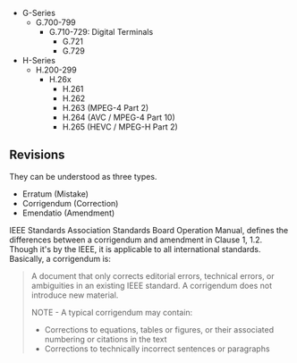 - G-Series
	- G.700-799
		- G.710-729: Digital Terminals
			- G.721
			- G.729
- H-Series
	- H.200-299
		- H.26x
			- H.261
			- H.262
			- H.263 (MPEG-4 Part 2)
			- H.264 (AVC / MPEG-4 Part 10)
			- H.265 (HEVC / MPEG-H Part 2)
## Revisions
They can be understood as three types.
- Erratum (Mistake)
- Corrigendum (Correction)
- Emendatio (Amendment)

IEEE Standards Association Standards Board Operation Manual, defines the differences between a corrigendum and amendment in Clause 1, 1.2. Though it's by the IEEE, it is applicable to all international standards. Basically, a corrigendum is:

> A document that only corrects editorial errors, technical errors, or ambiguities in an existing IEEE standard. A corrigendum does not introduce new material.
> 
> NOTE - A typical corrigendum may contain:
> - Corrections to equations, tables or figures, or their associated numbering or citations in the text
> - Corrections to technically incorrect sentences or paragraphs
